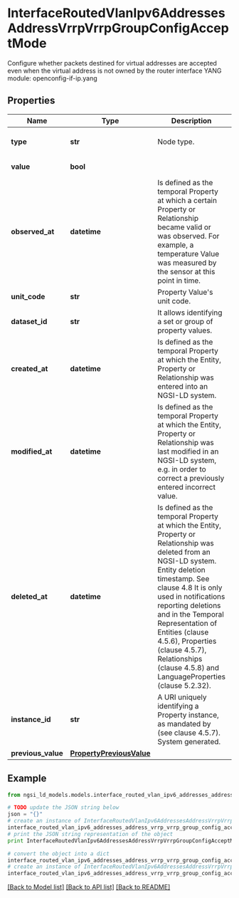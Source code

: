 # InterfaceRoutedVlanIpv6AddressesAddressVrrpVrrpGroupConfigAcceptMode

Configure whether packets destined for virtual addresses are accepted even when the virtual address is not owned by the router interface  YANG module: openconfig-if-ip.yang 

## Properties

Name | Type | Description | Notes
------------ | ------------- | ------------- | -------------
**type** | **str** | Node type.  | [optional] [default to 'Property']
**value** | **bool** |  | [default to False]
**observed_at** | **datetime** | Is defined as the temporal Property at which a certain Property or Relationship became valid or was observed. For example, a temperature Value was measured by the sensor at this point in time.  | [optional] 
**unit_code** | **str** | Property Value&#39;s unit code.  | [optional] 
**dataset_id** | **str** | It allows identifying a set or group of property values.  | [optional] 
**created_at** | **datetime** | Is defined as the temporal Property at which the Entity, Property or Relationship was entered into an NGSI-LD system.  | [optional] [readonly] 
**modified_at** | **datetime** | Is defined as the temporal Property at which the Entity, Property or Relationship was last modified in an NGSI-LD system, e.g. in order to correct a previously entered incorrect value.  | [optional] [readonly] 
**deleted_at** | **datetime** | Is defined as the temporal Property at which the Entity, Property or Relationship was deleted from an NGSI-LD system.  Entity deletion timestamp. See clause 4.8 It is only used in notifications reporting deletions and in the Temporal Representation of Entities (clause 4.5.6), Properties (clause 4.5.7), Relationships (clause 4.5.8) and LanguageProperties (clause 5.2.32).  | [optional] [readonly] 
**instance_id** | **str** | A URI uniquely identifying a Property instance, as mandated by (see clause 4.5.7). System generated.  | [optional] [readonly] 
**previous_value** | [**PropertyPreviousValue**](PropertyPreviousValue.md) |  | [optional] 

## Example

```python
from ngsi_ld_models.models.interface_routed_vlan_ipv6_addresses_address_vrrp_vrrp_group_config_accept_mode import InterfaceRoutedVlanIpv6AddressesAddressVrrpVrrpGroupConfigAcceptMode

# TODO update the JSON string below
json = "{}"
# create an instance of InterfaceRoutedVlanIpv6AddressesAddressVrrpVrrpGroupConfigAcceptMode from a JSON string
interface_routed_vlan_ipv6_addresses_address_vrrp_vrrp_group_config_accept_mode_instance = InterfaceRoutedVlanIpv6AddressesAddressVrrpVrrpGroupConfigAcceptMode.from_json(json)
# print the JSON string representation of the object
print InterfaceRoutedVlanIpv6AddressesAddressVrrpVrrpGroupConfigAcceptMode.to_json()

# convert the object into a dict
interface_routed_vlan_ipv6_addresses_address_vrrp_vrrp_group_config_accept_mode_dict = interface_routed_vlan_ipv6_addresses_address_vrrp_vrrp_group_config_accept_mode_instance.to_dict()
# create an instance of InterfaceRoutedVlanIpv6AddressesAddressVrrpVrrpGroupConfigAcceptMode from a dict
interface_routed_vlan_ipv6_addresses_address_vrrp_vrrp_group_config_accept_mode_form_dict = interface_routed_vlan_ipv6_addresses_address_vrrp_vrrp_group_config_accept_mode.from_dict(interface_routed_vlan_ipv6_addresses_address_vrrp_vrrp_group_config_accept_mode_dict)
```
[[Back to Model list]](../README.md#documentation-for-models) [[Back to API list]](../README.md#documentation-for-api-endpoints) [[Back to README]](../README.md)


